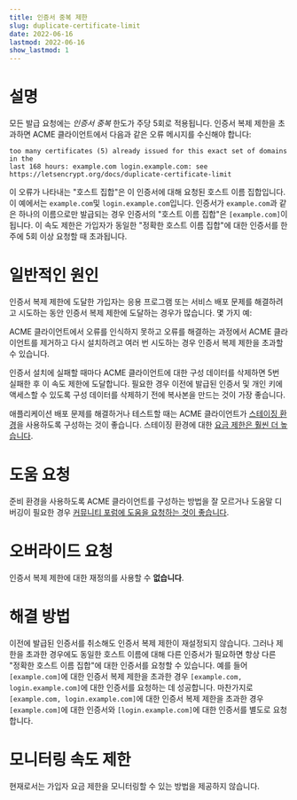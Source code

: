 ```yaml
---
title: 인증서 중복 제한
slug: duplicate-certificate-limit
date: 2022-06-16
lastmod: 2022-06-16
show_lastmod: 1
---
```



# 설명
모든 발급 요청에는 *인증서 중복* 한도가 주당 5회로 적용됩니다. 인증서 복제 제한을 초과하면 ACME 클라이언트에서 다음과 같은 오류 메시지를 수신해야 합니다:
```
too many certificates (5) already issued for this exact set of domains in the
last 168 hours: example.com login.example.com: see https://letsencrypt.org/docs/duplicate-certificate-limit
```
이 오류가 나타내는 "호스트 집합"은 이 인증서에 대해 요청된 호스트 이름 집합입니다. 이 예에서는 `example.com`및 `login.example.com`입니다. 인증서가 `example.com`과 같은 하나의 이름으로만 발급되는 경우 인증서의 "호스트 이름 집합"은 `[example.com]`이 됩니다. 이 속도 제한은 가입자가 동일한 "정확한 호스트 이름 집합"에 대한 인증서를 한 주에 5회 이상 요청할 때 초과됩니다.

# 일반적인 원인

인증서 복제 제한에 도달한 가입자는 응용 프로그램 또는 서비스 배포 문제를 해결하려고 시도하는 동안 인증서 복제 제한에 도달하는 경우가 많습니다. 몇 가지 예:

ACME 클라이언트에서 오류를 인식하지 못하고 오류를 해결하는 과정에서 ACME 클라이언트를 제거하고 다시 설치하려고 여러 번 시도하는 경우 인증서 복제 제한을 초과할 수 있습니다.

인증서 설치에 실패할 때마다 ACME 클라이언트에 대한 구성 데이터를 삭제하면 5번 실패한 후 이 속도 제한에 도달합니다. 필요한 경우 이전에 발급된 인증서 및 개인 키에 액세스할 수 있도록 구성 데이터를 삭제하기 전에 복사본을 만드는 것이 가장 좋습니다.

애플리케이션 배포 문제를 해결하거나 테스트할 때는 ACME 클라이언트가 [스테이징 환경](/docs/staging-environment/)을 사용하도록 구성하는 것이 좋습니다. 스테이징 환경에 대한 [요금 제한은 훨씬 더 높습니다](/docs/staging-environment/#rate-limits).

# 도움 요청

준비 환경을 사용하도록 ACME 클라이언트를 구성하는 방법을 잘 모르거나 도움말 디버깅이 필요한 경우 [커뮤니티 포럼에 도움을 요청하는 것이 좋습니다](https://community.letsencrypt.org/c/help/13).

# 오버라이드 요청

인증서 복제 제한에 대한 재정의를 사용할 수 **없습니다**.

# 해결 방법

이전에 발급된 인증서를 취소해도 인증서 복제 제한이 재설정되지 않습니다. 그러나 제한을 초과한 경우에도 동일한 호스트 이름에 대해 다른 인증서가 필요하면 항상 다른 "정확한 호스트 이름 집합"에 대한 인증서를 요청할 수 있습니다. 예를 들어 `[example.com]`에 대한 인증서 복제 제한을 초과한 경우 `[example.com, login.example.com]`에 대한 인증서를 요청하는 데 성공합니다. 마찬가지로 `[example.com, login.example.com]`에 대한 인증서 복제 제한을 초과한 경우 `[example.com]`에 대한 인증서와 `[login.example.com]`에 대한 인증서를 별도로 요청합니다.

# 모니터링 속도 제한

현재로서는 가입자 요금 제한을 모니터링할 수 있는 방법을 제공하지 않습니다.
